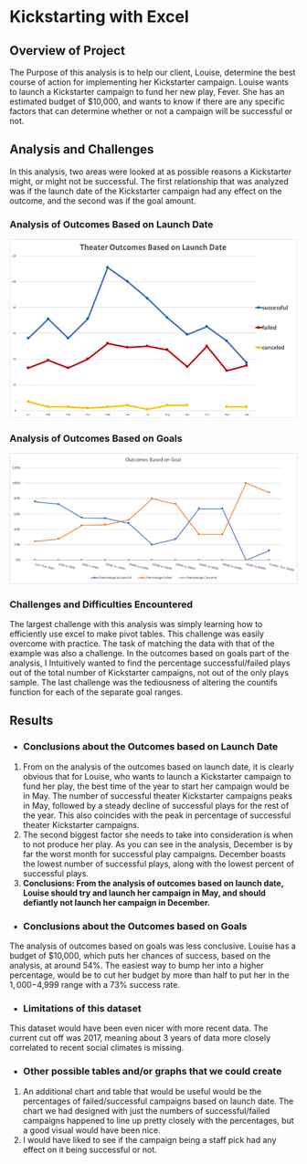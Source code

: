 # Kickstarting with Excel

## Overview of Project
The Purpose of this analysis is to help our client, Louise, determine the best course of action for implementing her Kickstarter campaign. Louise wants to launch a Kickstarter campaign to fund her new play, Fever. She has an estimated budget of $10,000, and wants to know if there are any specific factors that can determine whether or not a campaign will be successful or not. 

## Analysis and Challenges
In this analysis, two areas were looked at as possible reasons a Kickstarter might, or might not be successful. The first relationship that was analyzed was if the launch date of the Kickstarter campaign had any effect on the outcome, and the second was if the goal amount. 
### Analysis of Outcomes Based on Launch Date
![Theater Outcomes VS Launch Date](https://github.com/tylersojka/kickstarter-analysis/blob/master/Theater_Outcomes_vs_Launch.png)
### Analysis of Outcomes Based on Goals
![Theater Outcomes VS Goal](https://github.com/tylersojka/kickstarter-analysis/blob/master/Outcomes_vs_Goals.png)

### Challenges and Difficulties Encountered
The largest challenge with this analysis was simply learning how to efficiently use excel to make pivot tables. This challenge was easily overcome with practice. The task of matching the data with that of the example was also a challenge. In the outcomes based on goals part of the analysis, I Intuitively wanted to find the percentage successful/failed plays out of the total number of Kickstarter campaigns, not out of the only plays sample. The last challenge was the tediousness of altering the countifs function for each of the separate goal ranges.
## Results

- ### Conclusions about the Outcomes based on Launch Date
1. From on the analysis of the outcomes based on launch date, it is clearly obvious that for Louise, who wants to launch a Kickstarter campaign to fund her play, the best time of the year to start her campaign would be in May. The number of successful theater Kickstarter campaigns peaks in May, followed by a steady decline of successful plays for the rest of the year. This also coincides with the peak in percentage of successful theater Kickstarter campaigns. 
2. The second biggest factor she needs to take into consideration is when to not produce her play. As you can see in the analysis, December is by far the worst month for successful play campaigns. December boasts the lowest number of successful plays, along with the lowest percent of successful plays. 
3. **Conclusions: From the analysis of outcomes based on launch date, Louise should try and launch her campaign in May, and should defiantly not launch her campaign in December.**
- ### Conclusions about the Outcomes based on Goals
The analysis of outcomes based on goals was less conclusive. Louise has a budget of $10,000, which puts her chances of success, based on the analysis, at around 54%. The easiest way to bump her into a higher percentage, would be to cut her budget by more than half to put her in the $1,000-$4,999 range with a 73% success rate. 
- ### Limitations of this dataset
This dataset would have been even nicer with more recent data. The current cut off was 2017, meaning about 3 years of data more closely correlated to recent social climates is missing. 
- ### Other possible tables and/or graphs that we could create
1. An additional chart and table that would be useful would be the percentages of failed/successful campaigns based on launch date. The chart we had designed with just the numbers of successful/failed campaigns happened to line up pretty closely with the percentages, but a good visual would have been nice.
2. I would have liked to see if the campaign being a staff pick had any effect on it being successful or not.



